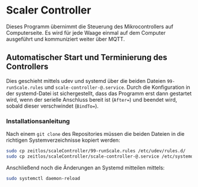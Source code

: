 # Scaler Controller

Dieses Programm übernimmt die Steuerung des Mikrocontrollers auf Computerseite. Es wird für jede Waage einmal 
auf dem Computer ausgeführt und kommuniziert weiter über MQTT.

## Automatischer Start und Terminierung des Controllers

Dies geschieht mittels udev und systemd über die beiden Dateien `99-runScale.rules` und `scale-controller-@.service`.
Durch die Konfiguration in der systemd-Datei ist sichergestellt, dass das Programm erst dann gestartet wird, wenn 
der serielle Anschluss bereit ist (`After=`) und beendet wird, sobald dieser verschwindet (`BindTo=`). 

### Installationsanleitung
Nach einem `git clone` des Repositories müssen die beiden Dateien in die richtigen Systemverzeichnisse kopiert werden:
```bash
sudo cp zeitlos/scaleController/99-runScale.rules /etc/udev/rules.d/
sudo cp zeitlos/scaleController/scale-controller-@.service /etc/systemd/system/
```
Anschließend noch die Änderungen an Systemd mitteilen mittels: 
```bash
sudo systemctl daemon-reload
```

